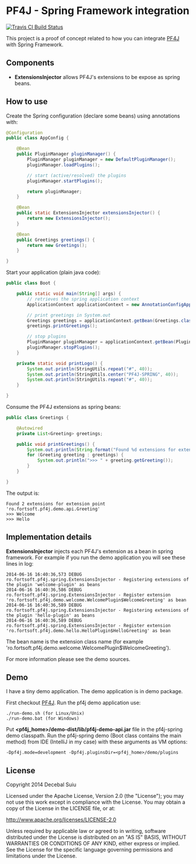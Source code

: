 PF4J - Spring Framework integration
=====================
[![Travis CI Build Status](https://travis-ci.org/decebals/pf4j-spring.png)](https://travis-ci.org/decebals/pf4j-spring)
<!--
[![Coverage Status](https://coveralls.io/repos/decebals/pf4j-spring/badge.svg?branch=master&service=github)](https://coveralls.io/github/decebals/pf4j-spring?branch=master)
[![Maven Central](http://img.shields.io/maven-central/v/ro.fortsoft.pf4j/pf4j-spring.svg)](http://search.maven.org/#search|ga|1|pf4j-spring)
-->

This project is a proof of concept related to how you can integrate [PF4J](https://github.com/decebals/pf4j) with Spring Framework.

Components
-------------------
- **ExtensionsInjector** allows PF4J's extensions to be expose as spring beans.

How to use
-------------------

Create the Spring configuration (declare some beans) using annotations with:

```java
@Configuration
public class AppConfig {

    @Bean
    public PluginManager pluginManager() {
        PluginManager pluginManager = new DefaultPluginManager();
        pluginManager.loadPlugins();

        // start (active/resolved) the plugins
        pluginManager.startPlugins();

        return pluginManager;
    }

    @Bean
    public static ExtensionsInjector extensionsInjector() {
        return new ExtensionsInjector();
    }

    @Bean
    public Greetings greetings() {
        return new Greetings();
    }

}

```

Start your application (plain java code):

```java
public class Boot {

    public static void main(String[] args) {
        // retrieves the spring application context
        ApplicationContext applicationContext = new AnnotationConfigApplicationContext(AppConfig.class);

        // print greetings in System.out
        Greetings greetings = applicationContext.getBean(Greetings.class);
        greetings.printGreetings();

        // stop plugins
        PluginManager pluginManager = applicationContext.getBean(PluginManager.class);
        pluginManager.stopPlugins();
    }

    private static void printLogo() {
        System.out.println(StringUtils.repeat("#", 40));
        System.out.println(StringUtils.center("PF4J-SPRING", 40));
        System.out.println(StringUtils.repeat("#", 40));
    }

}
```

Consume the PF4J extensions as spring beans:

```java
public class Greetings {

    @Autowired
    private List<Greeting> greetings;

    public void printGreetings() {
        System.out.println(String.format("Found %d extensions for extension point '%s'", greetings.size(), Greeting.class.getName()));
        for (Greeting greeting : greetings) {
            System.out.println(">>> " + greeting.getGreeting());
        }
    }

}
```

The output is:

    Found 2 extensions for extension point 'ro.fortsoft.pf4j.demo.api.Greeting'
    >>> Welcome
    >>> Hello

Implementation details
-------------------

__ExtensionsInjector__ injects each PF4J's extension as a bean in spring framework. For example if you run the demo application
you will see these lines in log:


```
2014-06-16 16:40:36,573 DEBUG ro.fortsoft.pf4j.spring.ExtensionsInjector - Registering extensions of the plugin 'welcome-plugin' as beans
2014-06-16 16:40:36,586 DEBUG ro.fortsoft.pf4j.spring.ExtensionsInjector - Register extension 'ro.fortsoft.pf4j.demo.welcome.WelcomePlugin$WelcomeGreeting' as bean
2014-06-16 16:40:36,589 DEBUG ro.fortsoft.pf4j.spring.ExtensionsInjector - Registering extensions of the plugin 'hello-plugin' as beans
2014-06-16 16:40:36,589 DEBUG ro.fortsoft.pf4j.spring.ExtensionsInjector - Register extension 'ro.fortsoft.pf4j.demo.hello.HelloPlugin$HelloGreeting' as bean
```

The bean name is the extension class name (for example 'ro.fortsoft.pf4j.demo.welcome.WelcomePlugin$WelcomeGreeting').

For more information please see the demo sources.

Demo
-------------------
I have a tiny demo application. The demo application is in demo package.

First checkout [PF4J](https://github.com/decebals/pf4j).
Run the pf4j demo application use:

    ./run-demo.sh (for Linux/Unix)
    ./run-demo.bat (for Windows)

Put __<pf4j_home>/demo-dist/lib/pf4j-demo-api.jar__ file in the pf4j-spring demo classpath.
Run the pf4j-spring demo (Boot class contains the main method) from IDE (IntelliJ in my case) with these arguments as VM options:
```
-Dpf4j.mode=development -Dpf4j.pluginsDir=<pf4j_home>/demo/plugins
```

License
--------------
Copyright 2014 Decebal Suiu

Licensed under the Apache License, Version 2.0 (the "License"); you may not use this work except in compliance with
the License. You may obtain a copy of the License in the LICENSE file, or at:

http://www.apache.org/licenses/LICENSE-2.0

Unless required by applicable law or agreed to in writing, software distributed under the License is distributed on
an "AS IS" BASIS, WITHOUT WARRANTIES OR CONDITIONS OF ANY KIND, either express or implied. See the License for the
specific language governing permissions and limitations under the License.
